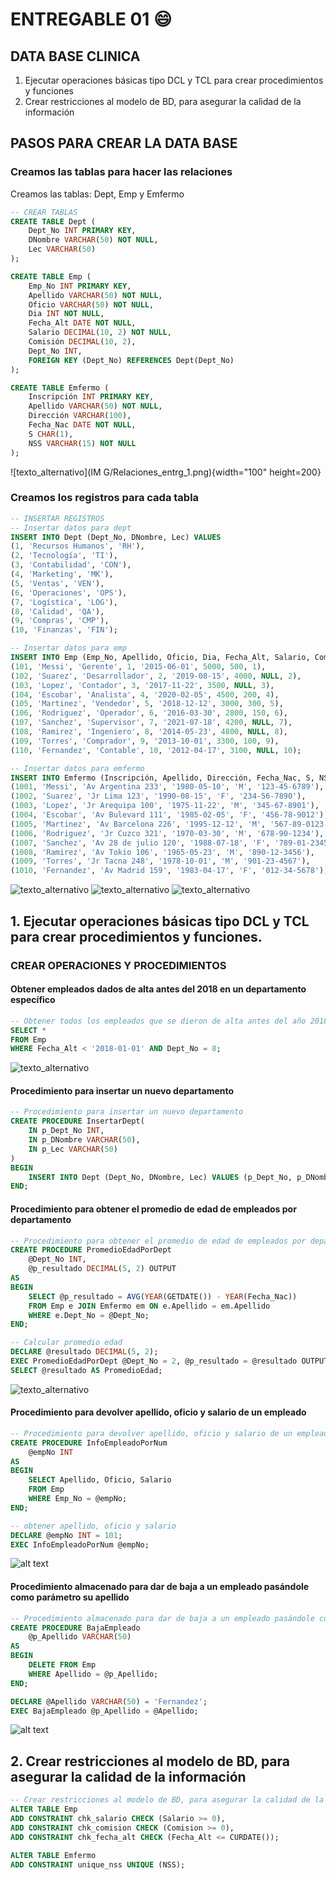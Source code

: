 # ENTREGABLE 01 😄
## DATA BASE CLINICA
1. Ejecutar operaciones básicas tipo DCL y TCL para crear procedimientos y
funciones
2. Crear restricciones al modelo de BD, para asegurar la calidad de la
información

## PASOS PARA CREAR LA DATA BASE
### Creamos las tablas para hacer las relaciones
Creamos las tablas: Dept, Emp y Emfermo
```sql
-- CREAR TABLAS
CREATE TABLE Dept (
    Dept_No INT PRIMARY KEY,
    DNombre VARCHAR(50) NOT NULL,
    Lec VARCHAR(50)
);

CREATE TABLE Emp (
    Emp_No INT PRIMARY KEY,
    Apellido VARCHAR(50) NOT NULL,
    Oficio VARCHAR(50) NOT NULL,
    Dia INT NOT NULL,
    Fecha_Alt DATE NOT NULL,
    Salario DECIMAL(10, 2) NOT NULL,
    Comisión DECIMAL(10, 2),
    Dept_No INT,
    FOREIGN KEY (Dept_No) REFERENCES Dept(Dept_No)
);

CREATE TABLE Emfermo (
    Inscripción INT PRIMARY KEY,
    Apellido VARCHAR(50) NOT NULL,
    Dirección VARCHAR(100),
    Fecha_Nac DATE NOT NULL,
    S CHAR(1),
    NSS VARCHAR(15) NOT NULL
);
```
![texto_alternativo](IM G/Relaciones_entrg_1.png){width="100" height=200}

### Creamos los registros para cada tabla
```sql
-- INSERTAR REGISTROS
-- Insertar datos para dept
INSERT INTO Dept (Dept_No, DNombre, Lec) VALUES
(1, 'Recursos Humanos', 'RH'),
(2, 'Tecnología', 'TI'),
(3, 'Contabilidad', 'CON'),
(4, 'Marketing', 'MK'),
(5, 'Ventas', 'VEN'),
(6, 'Operaciones', 'OPS'),
(7, 'Logística', 'LOG'),
(8, 'Calidad', 'QA'),
(9, 'Compras', 'CMP'),
(10, 'Finanzas', 'FIN');

-- Insertar datos para emp
INSERT INTO Emp (Emp_No, Apellido, Oficio, Dia, Fecha_Alt, Salario, Comisión, Dept_No) VALUES
(101, 'Messi', 'Gerente', 1, '2015-06-01', 5000, 500, 1),
(102, 'Suarez', 'Desarrollador', 2, '2019-08-15', 4000, NULL, 2),
(103, 'Lopez', 'Contador', 3, '2017-11-22', 3500, NULL, 3),
(104, 'Escobar', 'Analista', 4, '2020-02-05', 4500, 200, 4),
(105, 'Martinez', 'Vendedor', 5, '2018-12-12', 3000, 300, 5),
(106, 'Rodriguez', 'Operador', 6, '2016-03-30', 2800, 150, 6),
(107, 'Sanchez', 'Supervisor', 7, '2021-07-18', 4200, NULL, 7),
(108, 'Ramirez', 'Ingeniero', 8, '2014-05-23', 4800, NULL, 8),
(109, 'Torres', 'Comprador', 9, '2013-10-01', 3300, 100, 9),
(110, 'Fernandez', 'Contable', 10, '2012-04-17', 3100, NULL, 10);

-- Insertar datos para emfermo
INSERT INTO Emfermo (Inscripción, Apellido, Dirección, Fecha_Nac, S, NSS) VALUES
(1001, 'Messi', 'Av Argentina 233', '1980-05-10', 'M', '123-45-6789'),
(1002, 'Suarez', 'Jr Lima 123', '1990-08-15', 'F', '234-56-7890'),
(1003, 'Lopez', 'Jr Arequipa 100', '1975-11-22', 'M', '345-67-8901'),
(1004, 'Escobar', 'Av Bulevard 111', '1985-02-05', 'F', '456-78-9012'),
(1005, 'Martinez', 'Av Barcelona 226', '1995-12-12', 'M', '567-89-0123'),
(1006, 'Rodriguez', 'Jr Cuzco 321', '1970-03-30', 'M', '678-90-1234'),
(1007, 'Sanchez', 'Av 28 de julio 120', '1988-07-18', 'F', '789-01-2345'),
(1008, 'Ramirez', 'Av Tokio 106', '1965-05-23', 'M', '890-12-3456'),
(1009, 'Torres', 'Jr Tacna 248', '1978-10-01', 'M', '901-23-4567'),
(1010, 'Fernandez', 'Av Madrid 159', '1983-04-17', 'F', '012-34-5678');
```

![texto_alternativo](IMG/Dept.png)
![texto_alternativo](IMG/Emp.png)
![texto_alternativo](IMG/Emfermo.png)


## 1. Ejecutar operaciones básicas tipo DCL y TCL para crear procedimientos y funciones.

### CREAR OPERACIONES Y PROCEDIMIENTOS 
#### Obtener empleados dados de alta antes del 2018 en un departamento específico
```sql
-- Obtener todos los empleados que se dieron de alta antes del año 2018 y que pertenecen a un determinado departamento
SELECT *
FROM Emp
WHERE Fecha_Alt < '2018-01-01' AND Dept_No = 8;
```
![texto_alternativo](IMG/Procedi_1.png)

#### Procedimiento para insertar un nuevo departamento
```sql
-- Procedimiento para insertar un nuevo departamento
CREATE PROCEDURE InsertarDept(
    IN p_Dept_No INT,
    IN p_DNombre VARCHAR(50),
    IN p_Lec VARCHAR(50)
)
BEGIN
    INSERT INTO Dept (Dept_No, DNombre, Lec) VALUES (p_Dept_No, p_DNombre, p_Lec);
END;
```

#### Procedimiento para obtener el promedio de edad de empleados por departamento
```sql
-- Procedimiento para obtener el promedio de edad de empleados por departamento
CREATE PROCEDURE PromedioEdadPorDept
    @Dept_No INT,
    @p_resultado DECIMAL(5, 2) OUTPUT
AS
BEGIN
    SELECT @p_resultado = AVG(YEAR(GETDATE()) - YEAR(Fecha_Nac))
    FROM Emp e JOIN Emfermo em ON e.Apellido = em.Apellido
    WHERE e.Dept_No = @Dept_No;
END;

-- Calcular promedio edad
DECLARE @resultado DECIMAL(5, 2);
EXEC PromedioEdadPorDept @Dept_No = 2, @p_resultado = @resultado OUTPUT;
SELECT @resultado AS PromedioEdad;
```
![texto_alternativo](IMG/Promedio_edad.png)

#### Procedimiento para devolver apellido, oficio y salario de un empleado
```sql
-- Procedimiento para devolver apellido, oficio y salario de un empleado
CREATE PROCEDURE InfoEmpleadoPorNum 
    @empNo INT
AS
BEGIN
    SELECT Apellido, Oficio, Salario
    FROM Emp
    WHERE Emp_No = @empNo;
END;

-- obtener apellido, oficio y salario
DECLARE @empNo INT = 101;
EXEC InfoEmpleadoPorNum @empNo;
```
![alt text](IMG/apellido_oficio_salario.png)

#### Procedimiento almacenado para dar de baja a un empleado pasándole como parámetro su apellido
```sql
-- Procedimiento almacenado para dar de baja a un empleado pasándole como parámetro su apellido
CREATE PROCEDURE BajaEmpleado
    @p_Apellido VARCHAR(50)
AS
BEGIN
    DELETE FROM Emp
    WHERE Apellido = @p_Apellido;
END;

DECLARE @Apellido VARCHAR(50) = 'Fernandez';
EXEC BajaEmpleado @p_Apellido = @Apellido;
```
![alt text](IMG/dar_baja.png)


## 2. Crear restricciones al modelo de BD, para asegurar la calidad de la información
```sql
-- Crear restricciones al modelo de BD, para asegurar la calidad de la información.
ALTER TABLE Emp
ADD CONSTRAINT chk_salario CHECK (Salario >= 0),
ADD CONSTRAINT chk_comision CHECK (Comision >= 0),
ADD CONSTRAINT chk_fecha_alt CHECK (Fecha_Alt <= CURDATE());

ALTER TABLE Emfermo
ADD CONSTRAINT unique_nss UNIQUE (NSS);
```


